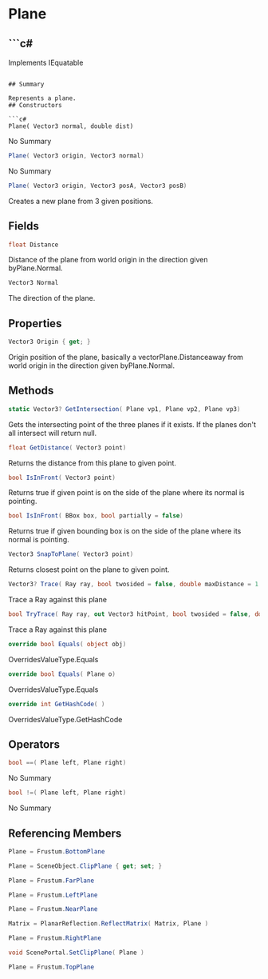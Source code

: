 # Plane

## ```c#
Implements IEquatable<Plane>
```

## Summary

Represents a plane.
## Constructors

```c#
Plane( Vector3 normal, double dist) 
```
No Summary
```c#
Plane( Vector3 origin, Vector3 normal) 
```
No Summary
```c#
Plane( Vector3 origin, Vector3 posA, Vector3 posB) 
```
Creates a new plane from 3 given positions.
## Fields

```c#
float Distance
```
Distance of the plane from world origin in the direction given byPlane.Normal.
```c#
Vector3 Normal
```
The direction of the plane.
## Properties

```c#
Vector3 Origin { get; } 
```
Origin position of the plane, basically a vectorPlane.Distanceaway from world origin in the direction given byPlane.Normal.
## Methods

```c#
static Vector3? GetIntersection( Plane vp1, Plane vp2, Plane vp3) 
```
Gets the intersecting point of the three planes if it exists.
If the planes don't all intersect will return null.
```c#
float GetDistance( Vector3 point) 
```
Returns the distance from this plane to given point.
```c#
bool IsInFront( Vector3 point) 
```
Returns true if given point is on the side of the plane where its normal is pointing.
```c#
bool IsInFront( BBox box, bool partially = false) 
```
Returns true if given bounding box is on the side of the plane where its normal is pointing.
```c#
Vector3 SnapToPlane( Vector3 point) 
```
Returns closest point on the plane to given point.
```c#
Vector3? Trace( Ray ray, bool twosided = false, double maxDistance = 1.7976931348623157E+308) 
```
Trace a Ray against this plane
```c#
bool TryTrace( Ray ray, out Vector3 hitPoint, bool twosided = false, double maxDistance = 1.7976931348623157E+308) 
```
Trace a Ray against this plane
```c#
override bool Equals( object obj) 
```
OverridesValueType.Equals
```c#
override bool Equals( Plane o) 
```
OverridesValueType.Equals
```c#
override int GetHashCode( ) 
```
OverridesValueType.GetHashCode
## Operators

```c#
bool ==( Plane left, Plane right) 
```
No Summary
```c#
bool !=( Plane left, Plane right) 
```
No Summary
## Referencing Members

```c#
Plane = Frustum.BottomPlane
```
```c#
Plane = SceneObject.ClipPlane { get; set; } 
```
```c#
Plane = Frustum.FarPlane
```
```c#
Plane = Frustum.LeftPlane
```
```c#
Plane = Frustum.NearPlane
```
```c#
Matrix = PlanarReflection.ReflectMatrix( Matrix, Plane ) 
```
```c#
Plane = Frustum.RightPlane
```
```c#
void ScenePortal.SetClipPlane( Plane ) 
```
```c#
Plane = Frustum.TopPlane
```
